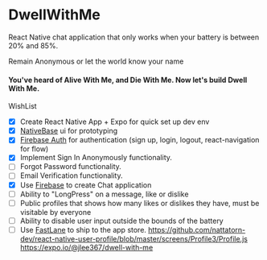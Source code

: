# DwellWithMe

React Native chat application that only works when your battery is between 20% and 85%.

Remain Anonymous or let the world know your name

#### You've heard of Alive With Me, and Die With Me. Now let's build Dwell With Me.

WishList

-   [x] Create React Native App + Expo for quick set up dev env
-   [x] [NativeBase](https://nativebase.io/) ui for prototyping
-   [x] [Firebase Auth](https://www.youtube.com/watch?v=9GX96dqumRs) for authentication (sign up, login, logout, react-navigation for flow)
-   [x] Implement Sign In Anonymously functionality.
-   [ ] Forgot Password functionality.
-   [ ] Email Verification functionality.
-   [x] Use [Firebase](https://blog.expo.io/how-to-build-a-chat-app-with-react-native-3ef8604ebb3c) to create Chat application
-   [ ] Ability to "LongPress" on a message, like or dislike
-   [ ] Public profiles that shows how many likes or dislikes they have, must be visitable by
        everyone
-   [ ] Ability to disable user input outside the bounds of the battery
-   [ ] Use [FastLane](https://docs.fastlane.tools/getting-started/cross-platform/react-native/) to ship to the app store.
        https://github.com/nattatorn-dev/react-native-user-profile/blob/master/screens/Profile3/Profile.js
        https://expo.io/@jlee367/dwell-with-me
